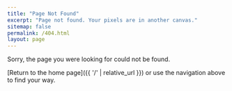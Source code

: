 ```yaml
---
title: "Page Not Found"
excerpt: "Page not found. Your pixels are in another canvas."
sitemap: false
permalink: /404.html
layout: page
---
```


Sorry, the page you were looking for could not be found.

[Return to the home page]({{ '/' | relative_url }}) or use the navigation above to find your way.
